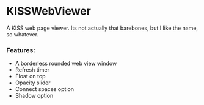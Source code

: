 # KISSWebViewer
A KISS web page viewer. Its not actually that barebones, but I like the name, so whatever.

### Features:
- A borderless rounded web view window
- Refresh timer
- Float on top
- Opacity slider
- Connect spaces option
- Shadow option